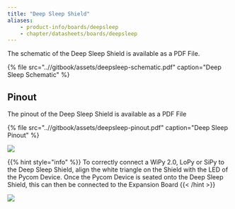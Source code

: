 ```yaml
---
title: "Deep Sleep Shield"
aliases:
    - product-info/boards/deepsleep
    - chapter/datasheets/boards/deepsleep
---
```

The schematic of the Deep Sleep Shield is available as a PDF File.

{% file src="..//gitbook/assets/deepsleep-schematic.pdf" caption="Deep Sleep Schematic" %}

## Pinout

The pinout of the Deep Sleep Shield is available as a PDF File

{% file src="..//gitbook/assets/deepsleep-pinout.pdf" caption="Deep Sleep Pinout" %}

![](//gitbook/assets/deepsleep-pinout%20%281%29.png)

{{% hint style="info" %}}
To correctly connect a WiPy 2.0, LoPy or SiPy to the Deep Sleep Shield, align the white triangle on the Shield with the LED of the Pycom Device. Once the Pycom Device is seated onto the Deep Sleep Shield, this can then be connected to the Expansion Board
{{< /hint >}}

![](//gitbook/assets/deepsleep-image-1.jpg)

